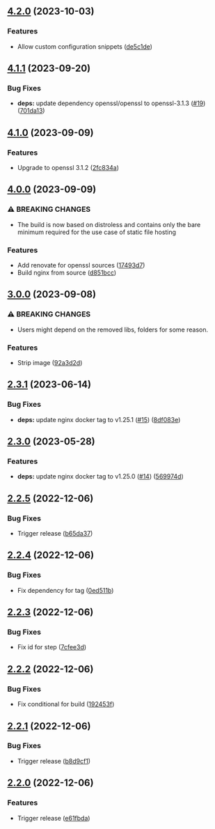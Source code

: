 ## [4.2.0](https://github.com/timo-reymann/nginx-spa/compare/4.1.1...4.2.0) (2023-10-03)


### Features

* Allow custom configuration snippets ([de5c1de](https://github.com/timo-reymann/nginx-spa/commit/de5c1dec0ac355b155f680b7dcf8faf7b6aa04a2))

## [4.1.1](https://github.com/timo-reymann/nginx-spa/compare/4.1.0...4.1.1) (2023-09-20)


### Bug Fixes

* **deps:** update dependency openssl/openssl to openssl-3.1.3 ([#19](https://github.com/timo-reymann/nginx-spa/issues/19)) ([701da13](https://github.com/timo-reymann/nginx-spa/commit/701da13f02c13aaa13a17f174e82f39ecf20f0c6))

## [4.1.0](https://github.com/timo-reymann/nginx-spa/compare/4.0.0...4.1.0) (2023-09-09)


### Features

* Upgrade to openssl 3.1.2 ([2fc834a](https://github.com/timo-reymann/nginx-spa/commit/2fc834a0d6135525fc226cd18ffef308ec2b183f))

## [4.0.0](https://github.com/timo-reymann/nginx-spa/compare/3.0.0...4.0.0) (2023-09-09)


### ⚠ BREAKING CHANGES

* The build is now based on distroless and contains only the bare minimum required for the use case of static file hosting

### Features

* Add renovate for openssl sources ([17493d7](https://github.com/timo-reymann/nginx-spa/commit/17493d7a277161157f050065bb6dbe89b624b49e))
* Build nginx from source ([d851bcc](https://github.com/timo-reymann/nginx-spa/commit/d851bccd402c3afebb33d490fa1b95900fc4f776))

## [3.0.0](https://github.com/timo-reymann/nginx-spa/compare/2.3.1...3.0.0) (2023-09-08)


### ⚠ BREAKING CHANGES

* Users might depend on the removed libs, folders for some reason.

### Features

* Strip image ([92a3d2d](https://github.com/timo-reymann/nginx-spa/commit/92a3d2d5d3dfe6698b0bbe51e94b63e598c49b8a))

## [2.3.1](https://github.com/timo-reymann/nginx-spa/compare/2.3.0...2.3.1) (2023-06-14)


### Bug Fixes

* **deps:** update nginx docker tag to v1.25.1 ([#15](https://github.com/timo-reymann/nginx-spa/issues/15)) ([8df083e](https://github.com/timo-reymann/nginx-spa/commit/8df083edb2051d95bde5b245b8fdd54e0e62de3a))

## [2.3.0](https://github.com/timo-reymann/nginx-spa/compare/2.2.5...2.3.0) (2023-05-28)


### Features

* **deps:** update nginx docker tag to v1.25.0 ([#14](https://github.com/timo-reymann/nginx-spa/issues/14)) ([569974d](https://github.com/timo-reymann/nginx-spa/commit/569974dbbab7af6d6b425a1aeac633fd523a353c))

## [2.2.5](https://github.com/timo-reymann/nginx-spa/compare/2.2.4...2.2.5) (2022-12-06)


### Bug Fixes

* Trigger release ([b65da37](https://github.com/timo-reymann/nginx-spa/commit/b65da3725532c0f659de1eeea719c2400c246a5b))

## [2.2.4](https://github.com/timo-reymann/nginx-spa/compare/2.2.3...2.2.4) (2022-12-06)


### Bug Fixes

* Fix dependency for tag ([0ed511b](https://github.com/timo-reymann/nginx-spa/commit/0ed511bcb37bf3cee262230286870859210aea22))

## [2.2.3](https://github.com/timo-reymann/nginx-spa/compare/2.2.2...2.2.3) (2022-12-06)


### Bug Fixes

* Fix id for step ([7cfee3d](https://github.com/timo-reymann/nginx-spa/commit/7cfee3d14da25b22a7a1dfafd58a458b04d41057))

## [2.2.2](https://github.com/timo-reymann/nginx-spa/compare/2.2.1...2.2.2) (2022-12-06)


### Bug Fixes

* Fix conditional for build ([192453f](https://github.com/timo-reymann/nginx-spa/commit/192453f038d8a4b418c953150cf95820bc51309c))

## [2.2.1](https://github.com/timo-reymann/nginx-spa/compare/2.2.0...2.2.1) (2022-12-06)


### Bug Fixes

* Trigger release ([b8d9cf1](https://github.com/timo-reymann/nginx-spa/commit/b8d9cf1403e95d5581e1bddc77360791a99fd0df))

## [2.2.0](https://github.com/timo-reymann/nginx-spa/compare/2.1.2...2.2.0) (2022-12-06)


### Features

* Trigger release ([e61fbda](https://github.com/timo-reymann/nginx-spa/commit/e61fbdada0181636f458fbf67f1620813006a2b9))
